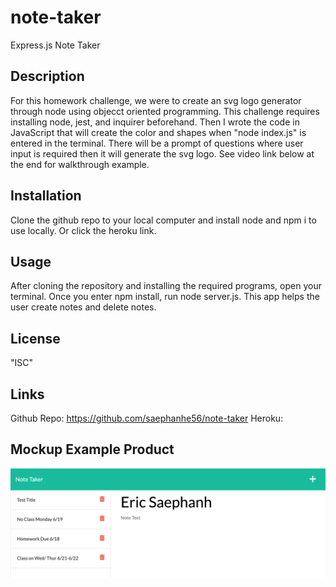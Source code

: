 # note-taker
Express.js Note Taker

## Description

For this homework challenge, we were to create an svg logo generator through node using objecct oriented programming. This challenge requires installing node, jest, and inquirer beforehand. Then I wrote the code in JavaScript that will create the color and shapes when "node index.js" is entered in the terminal. There will be a prompt of questions where user input is required then it will generate the svg logo. See video link below at the end for walkthrough example.

## Installation

Clone the github repo to your local computer and install node and npm i to use locally. Or click the heroku link.

## Usage

After cloning the repository and installing the required programs, open your terminal. Once you enter npm install, run node server.js. This app helps the user create notes and delete notes. 

## License
"ISC"

## Links

Github Repo: https://github.com/saephanhe56/note-taker
Heroku: 


## Mockup Example Product 

![screenshot](./public/assets/localhost_3001_notes.png)
